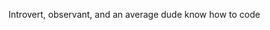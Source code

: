 Introvert, observant, and an average dude know how to code

<!---
Vanj24/Vanj24 is a ✨ special ✨ repository because its `README.md` (this file) appears on your GitHub profile.
You can click the Preview link to take a look at your changes.
--->

